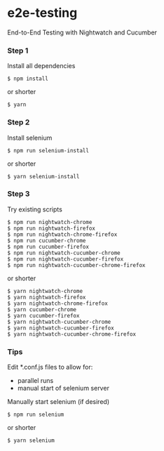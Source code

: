 # e2e-testing
End-to-End Testing with Nightwatch and Cucumber


### Step 1

Install all dependencies

```
$ npm install
```

or shorter

```
$ yarn
```

### Step 2

Install selenium

```
$ npm run selenium-install
```

or shorter

```
$ yarn selenium-install
```

### Step 3

Try existing scripts

```
$ npm run nightwatch-chrome
$ npm run nightwatch-firefox
$ npm run nightwatch-chrome-firefox
$ npm run cucumber-chrome
$ npm run cucumber-firefox
$ npm run nightwatch-cucumber-chrome
$ npm run nightwatch-cucumber-firefox
$ npm run nightwatch-cucumber-chrome-firefox
```
or shorter

```
$ yarn nightwatch-chrome
$ yarn nightwatch-firefox
$ yarn nightwatch-chrome-firefox
$ yarn cucumber-chrome
$ yarn cucumber-firefox
$ yarn nightwatch-cucumber-chrome
$ yarn nightwatch-cucumber-firefox
$ yarn nightwatch-cucumber-chrome-firefox
```

### Tips

Edit *.conf.js files to allow for:
- parallel runs
- manual start of selenium server


Manually start selenium (if desired)

```
$ npm run selenium
```

or shorter

```
$ yarn selenium
```
